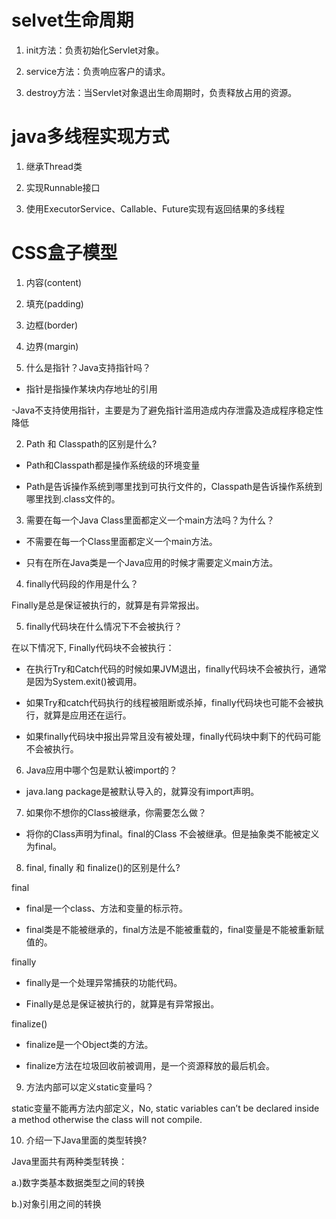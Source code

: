 # selvet生命周期


1. init方法：负责初始化Servlet对象。

2. service方法：负责响应客户的请求。

3. destroy方法：当Servlet对象退出生命周期时，负责释放占用的资源。




# java多线程实现方式

1. 继承Thread类

2. 实现Runnable接口

3. 使用ExecutorService、Callable、Future实现有返回结果的多线程





# CSS盒子模型


1. 内容(content)

2. 填充(padding)

3. 边框(border)

4. 边界(margin)










1. 什么是指针？Java支持指针吗？

- 指针是指操作某块内存地址的引用

-Java不支持使用指针，主要是为了避免指针滥用造成内存泄露及造成程序稳定性降低




2. Path 和 Classpath的区别是什么?

- Path和Classpath都是操作系统级的环境变量

- Path是告诉操作系统到哪里找到可执行文件的，Classpath是告诉操作系统到哪里找到.class文件的。




3. 需要在每一个Java Class里面都定义一个main方法吗？为什么？

- 不需要在每一个Class里面都定义一个main方法。

- 只有在所在Java类是一个Java应用的时候才需要定义main方法。




4. finally代码段的作用是什么？

Finally是总是保证被执行的，就算是有异常报出。




5. finally代码块在什么情况下不会被执行？

在以下情况下, Finally代码块不会被执行：




- 在执行Try和Catch代码的时候如果JVM退出，finally代码块不会被执行，通常是因为System.exit()被调用。

- 如果Try和catch代码执行的线程被阻断或杀掉，finally代码块也可能不会被执行，就算是应用还在运行。

- 如果finally代码块中报出异常且没有被处理，finally代码块中剩下的代码可能不会被执行。




6. Java应用中哪个包是默认被import的？

- java.lang package是被默认导入的，就算没有import声明。




7. 如果你不想你的Class被继承，你需要怎么做？

- 将你的Class声明为final。final的Class 不会被继承。但是抽象类不能被定义为final。




8. final, finally 和 finalize()的区别是什么?

final

- final是一个class、方法和变量的标示符。

- final类是不能被继承的，final方法是不能被重载的，final变量是不能被重新赋值的。




finally

- finally是一个处理异常捕获的功能代码。

- Finally是总是保证被执行的，就算是有异常报出。




finalize()

- finalize是一个Object类的方法。

- finalize方法在垃圾回收前被调用，是一个资源释放的最后机会。




9. 方法内部可以定义static变量吗？

static变量不能再方法内部定义，No, static variables can’t be declared inside a method otherwise the class will not compile.




10. 介绍一下Java里面的类型转换?

Java里面共有两种类型转换：

a.)数字类基本数据类型之间的转换

b.)对象引用之间的转换